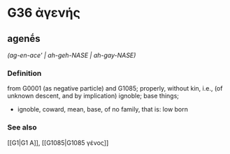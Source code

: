 # G36 ἀγενής

## agenḗs

_(ag-en-ace' | ah-geh-NASE | ah-gay-NASE)_

### Definition

from G0001 (as negative particle) and G1085; properly, without kin, i.e., (of unknown descent, and by implication) ignoble; base things; 

- ignoble, coward, mean, base, of no family, that is: low born

### See also

[[G1|G1 Α]], [[G1085|G1085 γένος]]
